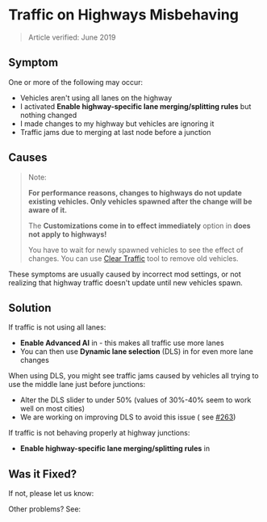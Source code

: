 # Traffic on Highways Misbehaving

> Article verified: June 2019

## Symptom

One or more of the following may occur:

* Vehicles aren't using all lanes on the highway
* I activated **Enable highway-specific lane merging/splitting rules** but nothing changed
* I made changes to my highway but vehicles are ignoring it
* Traffic jams due to merging at last node before a junction

## Causes

> Note:
>
> **For performance reasons, changes to highways do not update existing vehicles. Only vehicles spawned after the change
will be aware of it.**
>
> The **Customizations come in to effect immediately** option in [](General.md) **does not apply to highways!**
>
> You have to wait for newly spawned vehicles to see the effect of changes. You can
> use [Clear Traffic](Clear-Traffic.md) tool to remove old vehicles.

These symptoms are usually caused by incorrect mod settings, or not realizing that highway traffic doesn't update until
new vehicles spawn.

## Solution

If traffic is not using all lanes:

* **Enable Advanced AI** in [](Gameplay.md) - this makes all traffic use more lanes
* You can then use **Dynamic lane selection** (DLS) in [](Gameplay.md) for even more lane changes

When using DLS, you might see traffic jams caused by vehicles all trying to use the middle lane just before junctions:

* Alter the DLS slider to under 50% (values of 30%-40% seem to work well on most cities)
* We are working on improving DLS to avoid this issue (
  see [#263](https://github.com/krzychu124/Cities-Skylines-Traffic-Manager-President-Edition/issues/263))

If traffic is not behaving properly at highway junctions:

* **Enable highway-specific lane merging/splitting rules** in [](Policies.md)

## Was it Fixed?

If not, please let us know: [](Report-a-Bug.md)

Other problems? See: [](Troubleshooting.md)